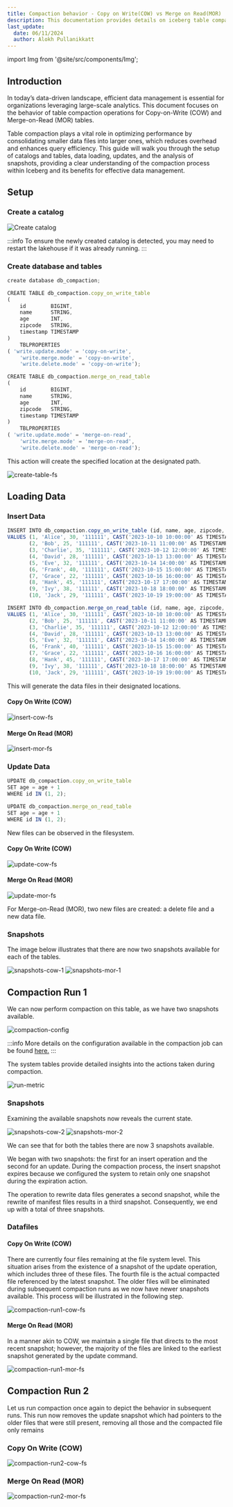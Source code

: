 ```yaml
---
title: Compaction behavior - Copy on Write(COW) vs Merge on Read(MOR)
description: This documentation provides details on iceberg table compaction behavior for Copy-on-Write (COW) and Merge-on-Read (MOR) tables.
last_update:
  date: 06/11/2024
  author: Alokh Pullanikkatt
---
```


import Img from '@site/src/components/Img';

## Introduction
In today’s data-driven landscape, efficient data management is essential for organizations leveraging large-scale analytics. This document focuses on the behavior of table compaction operations for Copy-on-Write (COW) and Merge-on-Read (MOR) tables.

Table compaction plays a vital role in optimizing performance by consolidating smaller data files into larger ones, which reduces overhead and enhances query efficiency. This guide will walk you through the setup of catalogs and tables, data loading, updates, and the analysis of snapshots, providing a clear understanding of the compaction process within Iceberg and its benefits for effective data management.

## Setup
### Create a catalog

<Img src="/img/tutorial/compaction-cow-mor/create-catalog.png" alt="Create catalog"/>

:::info To ensure the newly created catalog is detected, you may need to restart the lakehouse if it was already running.
:::

### Create database and tables
``` javascript showLineNumbers
create database db_compaction;

CREATE TABLE db_compaction.copy_on_write_table
(
    id        BIGINT,
    name      STRING,
    age       INT,
    zipcode   STRING,
    timestamp TIMESTAMP
)
    TBLPROPERTIES
( 'write.update.mode' = 'copy-on-write',
    'write.merge.mode' = 'copy-on-write',
    'write.delete.mode' = 'copy-on-write');

CREATE TABLE db_compaction.merge_on_read_table
(
    id        BIGINT,
    name      STRING,
    age       INT,
    zipcode   STRING,
    timestamp TIMESTAMP
)
    TBLPROPERTIES
( 'write.update.mode' = 'merge-on-read',
    'write.merge.mode' = 'merge-on-read',
    'write.delete.mode' = 'merge-on-read');
```

This action will create the specified location at the designated path.

<Img src="/img/tutorial/compaction-cow-mor/create-table-fs.png" alt="create-table-fs"/>

## Loading Data
### Insert Data

``` javascript showLineNumbers
INSERT INTO db_compaction.copy_on_write_table (id, name, age, zipcode, timestamp)
VALUES (1, 'Alice', 30, '111111', CAST('2023-10-10 10:00:00' AS TIMESTAMP)),
       (2, 'Bob', 25, '111111', CAST('2023-10-11 11:00:00' AS TIMESTAMP)),
       (3, 'Charlie', 35, '111111', CAST('2023-10-12 12:00:00' AS TIMESTAMP)),
       (4, 'David', 28, '111111', CAST('2023-10-13 13:00:00' AS TIMESTAMP)),
       (5, 'Eve', 32, '111111', CAST('2023-10-14 14:00:00' AS TIMESTAMP)),
       (6, 'Frank', 40, '111111', CAST('2023-10-15 15:00:00' AS TIMESTAMP)),
       (7, 'Grace', 22, '111111', CAST('2023-10-16 16:00:00' AS TIMESTAMP)),
       (8, 'Hank', 45, '111111', CAST('2023-10-17 17:00:00' AS TIMESTAMP)),
       (9, 'Ivy', 38, '111111', CAST('2023-10-18 18:00:00' AS TIMESTAMP)),
       (10, 'Jack', 29, '111111', CAST('2023-10-19 19:00:00' AS TIMESTAMP));

INSERT INTO db_compaction.merge_on_read_table (id, name, age, zipcode, timestamp)
VALUES (1, 'Alice', 30, '111111', CAST('2023-10-10 10:00:00' AS TIMESTAMP)),
       (2, 'Bob', 25, '111111', CAST('2023-10-11 11:00:00' AS TIMESTAMP)),
       (3, 'Charlie', 35, '111111', CAST('2023-10-12 12:00:00' AS TIMESTAMP)),
       (4, 'David', 28, '111111', CAST('2023-10-13 13:00:00' AS TIMESTAMP)),
       (5, 'Eve', 32, '111111', CAST('2023-10-14 14:00:00' AS TIMESTAMP)),
       (6, 'Frank', 40, '111111', CAST('2023-10-15 15:00:00' AS TIMESTAMP)),
       (7, 'Grace', 22, '111111', CAST('2023-10-16 16:00:00' AS TIMESTAMP)),
       (8, 'Hank', 45, '111111', CAST('2023-10-17 17:00:00' AS TIMESTAMP)),
       (9, 'Ivy', 38, '111111', CAST('2023-10-18 18:00:00' AS TIMESTAMP)),
       (10, 'Jack', 29, '111111', CAST('2023-10-19 19:00:00' AS TIMESTAMP));
```

This will generate the data files in their designated locations.

#### Copy On Write (COW)
<Img src="/img/tutorial/compaction-cow-mor/insert-cow-fs.png" alt="insert-cow-fs"/>

#### Merge On Read (MOR)
<Img src="/img/tutorial/compaction-cow-mor/insert-mor-fs.png" alt="insert-mor-fs"/>

### Update Data

``` javascript showLineNumbers
UPDATE db_compaction.copy_on_write_table
SET age = age + 1
WHERE id IN (1, 2);

UPDATE db_compaction.merge_on_read_table
SET age = age + 1
WHERE id IN (1, 2);
```

New files can be observed in the filesystem.

#### Copy On Write (COW)
<Img src="/img/tutorial/compaction-cow-mor/update-cow-fs.png" alt="update-cow-fs"/>

#### Merge On Read (MOR)
<Img src="/img/tutorial/compaction-cow-mor/update-mor-fs.png" alt="update-mor-fs"/>

For Merge-on-Read (MOR), two new files are created: a delete file and a new data file.

### Snapshots
The image below illustrates that there are now two snapshots available for each of the tables.

<Img src="/img/tutorial/compaction-cow-mor/snapshots-cow-1.png" alt="snapshots-cow-1"/>

<Img src="/img/tutorial/compaction-cow-mor/snapshots-mor-1.png" alt="snapshots-mor-1"/>

## Compaction Run 1
We can now perform compaction on this table, as we have two snapshots available.

<Img src="/img/tutorial/compaction-cow-mor/compaction-config.png" alt="compaction-config"/>

:::info More details on the configuration available in the compaction job can be found [here.](https://github.com/iomete/data-compaction-job/blob/main/README.md#additional-configurations)
:::

The system tables provide detailed insights into the actions taken during compaction.

<Img src="/img/tutorial/compaction-cow-mor/run-metric.png" alt="run-metric"/>

### Snapshots
Examining the available snapshots now reveals the current state.

<Img src="/img/tutorial/compaction-cow-mor/snapshots-cow-2.png" alt="snapshots-cow-2"/>

<Img src="/img/tutorial/compaction-cow-mor/snapshots-mor-2.png" alt="snapshots-mor-2"/>

We can see that for both the tables there are now 3 snapshots available.

We began with two snapshots: the first for an insert operation and the second for an update. During the compaction process, the insert snapshot expires because we configured the system to retain only one snapshot during the expiration action.

The operation to rewrite data files generates a second snapshot, while the rewrite of manifest files results in a third snapshot. Consequently, we end up with a total of three snapshots.

### Datafiles
#### Copy On Write (COW)
There are currently four files remaining at the file system level. This situation arises from the existence of a snapshot of the update operation, which includes three of these files. The fourth file is the actual compacted file referenced by the latest snapshot. The older files will be eliminated during subsequent compaction runs as we now have newer snapshots available. This process will be illustrated in the following step.

<Img src="/img/tutorial/compaction-cow-mor/compaction-run1-cow-fs.png" alt="compaction-run1-cow-fs"/>

#### Merge On Read (MOR)
In a manner akin to COW, we maintain a single file that directs to the most recent snapshot; however, the majority of the files are linked to the earliest snapshot generated by the update command.

<Img src="/img/tutorial/compaction-cow-mor/compaction-run1-mor-fs.png" alt="compaction-run1-mor-fs"/>

## Compaction Run 2
Let us run compaction once again to depict the behavior in subsequent runs.
This run now removes the update snapshot which had pointers to the older files that were still present, removing all those and the compacted file only remains

### Copy On Write (COW)
<Img src="/img/tutorial/compaction-cow-mor/compaction-run2-cow-fs.png" alt="compaction-run2-cow-fs"/>


### Merge On Read (MOR)
<Img src="/img/tutorial/compaction-cow-mor/compaction-run2-mor-fs.png" alt="compaction-run2-mor-fs"/>